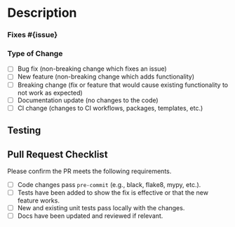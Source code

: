 # Description
<!--- Describe your changes in detail --->


### Fixes #{issue}
<!--- List any issue numbers above that this PR addresses --->


### Type of Change
<!--- Check which off the following types describe this PR --->

- [ ] Bug fix (non-breaking change which fixes an issue)
- [ ] New feature (non-breaking change which adds functionality)
- [ ] Breaking change (fix or feature that would cause existing functionality to not work as expected)
- [ ] Documentation update (no changes to the code)
- [ ] CI change (changes to CI workflows, packages, templates, etc.)

## Testing
<!--- Please describe the test ran to verify changes --->


## Pull Request Checklist

Please confirm the PR meets the following requirements.
- [ ] Code changes pass `pre-commit` (e.g., black, flake8, mypy, etc.).
- [ ] Tests have been added to show the fix is effective or that the new feature works.
- [ ] New and existing unit tests pass locally with the changes.
- [ ] Docs have been updated and reviewed if relevant.

